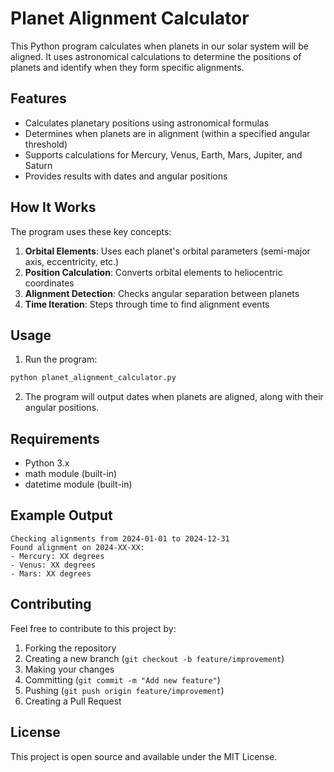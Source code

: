 # Planet Alignment Calculator

This Python program calculates when planets in our solar system will be aligned. It uses astronomical calculations to determine the positions of planets and identify when they form specific alignments.

## Features

- Calculates planetary positions using astronomical formulas
- Determines when planets are in alignment (within a specified angular threshold)
- Supports calculations for Mercury, Venus, Earth, Mars, Jupiter, and Saturn
- Provides results with dates and angular positions

## How It Works

The program uses these key concepts:

1. **Orbital Elements**: Uses each planet's orbital parameters (semi-major axis, eccentricity, etc.)
2. **Position Calculation**: Converts orbital elements to heliocentric coordinates
3. **Alignment Detection**: Checks angular separation between planets
4. **Time Iteration**: Steps through time to find alignment events

## Usage

1. Run the program:
```python
python planet_alignment_calculator.py
```

2. The program will output dates when planets are aligned, along with their angular positions.

## Requirements

- Python 3.x
- math module (built-in)
- datetime module (built-in)

## Example Output

```
Checking alignments from 2024-01-01 to 2024-12-31
Found alignment on 2024-XX-XX:
- Mercury: XX degrees
- Venus: XX degrees
- Mars: XX degrees
```

## Contributing

Feel free to contribute to this project by:
1. Forking the repository
2. Creating a new branch (`git checkout -b feature/improvement`)
3. Making your changes
4. Committing (`git commit -m "Add new feature"`)
5. Pushing (`git push origin feature/improvement`)
6. Creating a Pull Request

## License

This project is open source and available under the MIT License.
